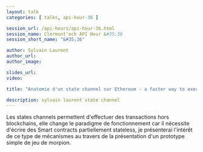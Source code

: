 ```yaml
---
layout: talk
categories: [ talks, api-hour-36 ]

session_url: /api-hours/api-hour-36.html
session_name: Clermont'ech API Hour &#35;36
session_short_name: "&#35;36"

author: Sylvain Laurent
author_url:
author_image:

slides_url:
video:

title: "Anatomie d'un state channel sur Ethereum - a faster way to execute smart contract"

description: sylvain laurent state channel
---
```




Les states channels permettent d'effectuer des transactions hors blockchains, elle change le paradigme de fonctionnement car il nécessite d'écrire des Smart contracts partiellement stateless, je présenterai l'intérêt de ce type de mécanismes au travers de la présentation d'un prototype simple de jeu de morpion.
